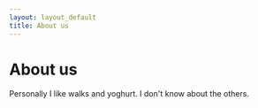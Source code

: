 ```yaml
---
layout: layout_default
title: About us
---
```

# About us

Personally I like walks and yoghurt. I don't know about the others.